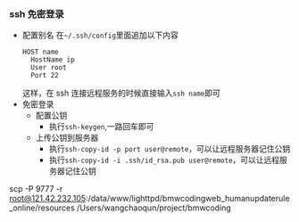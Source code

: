 ### ssh 免密登录

- 配置别名
  在`~/.ssh/config`里面追加以下内容
  ```vi
  HOST name
    HostName ip
    User root
    Port 22
  ```
  这样，在 ssh 连接远程服务的时候直接输入`ssh name`即可
- 免密登录
  - 配置公钥
    - 执行`ssh-keygen`,一路回车即可
  - 上传公钥到服务器
    - 执行`ssh-copy-id -p port user@remote`，可以让远程服务器记住公钥
    - 执行`ssh-copy-id -i .ssh/id_rsa.pub user@remote`，可以让远程服务器记住公钥




scp -P 9777 -r root@121.42.232.105:/data/www/lighttpd/bmwcodingweb_humanupdaterule_online/resources /Users/wangchaoqun/project/bmwcoding